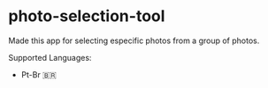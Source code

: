 # photo-selection-tool

Made this app for selecting especific photos from a group of photos.

Supported Languages:
- Pt-Br 🇧🇷

